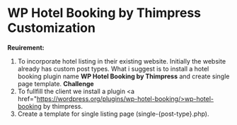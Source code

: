 # WP Hotel Booking by Thimpress Customization
<strong>Reuirement:</strong>
1. To incorporate hotel listing in their existing website. Initially the website already has custom post types. What i suggest is to install a hotel booking plugin name <strong>WP Hotel Booking by Thimpress</strong> and create single page template.
<strong>Challenge</strong>
1. To fullfill the client we install a plugin <a href="https://wordpress.org/plugins/wp-hotel-booking/>wp-hotel-booking</a> by thimpress.
2. Create a template for single listing page (single-{post-type}.php).
